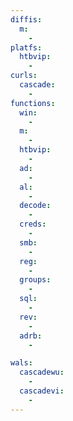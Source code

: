 ```yaml
---
diffis:
  m:
    -
platfs:
  htbvip:
    -
curls:
  cascade:
    -
functions:
  win:
    -
  m:
    -
  htbvip:
    -
  ad:
    -
  al:
    -
  decode:
    -
  creds:
    -
  smb:
    -
  reg:
    -
  groups:
    -
  sql:
    -
  rev:
    -
  adrb:
    -

wals:
  cascadewu:
    -
  cascadevi:
    -
---
```


